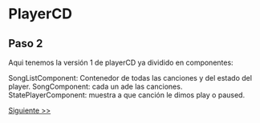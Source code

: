 # PlayerCD

## Paso 2

Aqui tenemos la versión 1 de playerCD  ya dividido en componentes:

SongListComponent: Contenedor de todas las canciones y del estado del player.
SongComponent: cada un ade las canciones.
StatePlayerComponent: muestra a que canción le dimos play o paused.

[Siguiente >>]('https://github.com/ltciro/change_detection/tree/step3/')